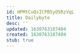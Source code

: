 ```yaml
---
id: HPMtCuQsICPB5yO5RzVqL
title: Dailybyte
desc: ''
updated: 1630763187404
created: 1630763187404
stub: true
---
```


